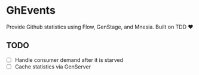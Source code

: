 # GhEvents

Provide Github statistics using Flow, GenStage, and Mnesia. Built on TDD ❤️

## TODO
- [ ] Handle consumer demand after it is starved
- [ ] Cache statistics via GenServer
